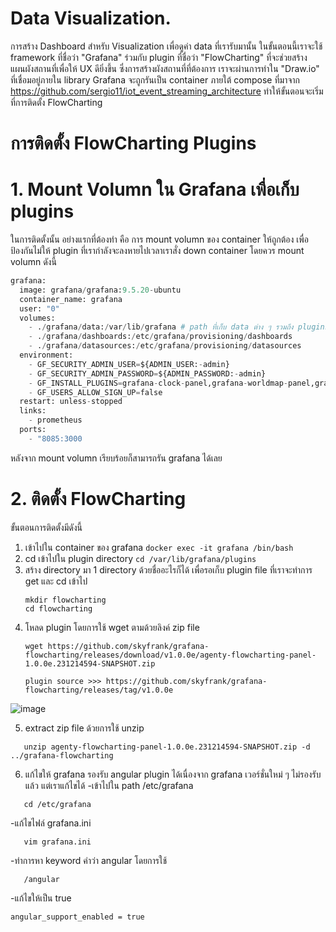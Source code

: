 # Data Visualization.

การสร้าง Dashboard สำหรับ Visualization เพื่อดูค่า data ที่เรารับมานั้น ในขั้นตอนนี้เราจะใช้ framework ที่ชื่อว่า "Grafana" ร่วมกับ plugin ที่ชื่อว่า "FlowCharting" ที่จะช่วยสร้างแผนผังสถานที่เพื่อให้ UX ดียิ่งขึ้น ซึ่งการสร้างผังสถานที่ที่ต้องการ เราจะผ่านการทำใน "Draw.io" ที่เชื่อมอยู่ภายใน library
Grafana จะถูกรันเป็น container ภายใต้ compose ที่มาจาก https://github.com/sergio11/iot_event_streaming_architecture ทำให้ขั้นตอนจะเริ่มที่การติดตั้ง FlowCharting

# การติดตั้ง FlowCharting Plugins
# 1. Mount Volumn ใน Grafana เพื่อเก็บ plugins
ในการติดตั้งนั้น อย่างแรกที่ต้องทำ คือ การ mount volumn ของ container ให้ถูกต้อง เพื่อป้องกันไม่ให้ plugin ที่เรากำลังจะลงหายไปเวลาเราสั่ง down container โดยควร mount volumn ดังนี้

``` python
grafana:
  image: grafana/grafana:9.5.20-ubuntu
  container_name: grafana
  user: "0"
  volumes:
    - ./grafana/data:/var/lib/grafana # path ที่เก็บ data ต่าง ๆ รวมถึง plugins
    - ./grafana/dashboards:/etc/grafana/provisioning/dashboards
    - ./grafana/datasources:/etc/grafana/provisioning/datasources
  environment:
    - GF_SECURITY_ADMIN_USER=${ADMIN_USER:-admin}
    - GF_SECURITY_ADMIN_PASSWORD=${ADMIN_PASSWORD:-admin}
    - GF_INSTALL_PLUGINS=grafana-clock-panel,grafana-worldmap-panel,grafana-piechart-panel
    - GF_USERS_ALLOW_SIGN_UP=false
  restart: unless-stopped
  links:
    - prometheus
  ports:
    - "8085:3000 

```   
หลังจาก mount volumn เรียบร้อยก็สามารถรัน grafana ได้เลย

# 2. ติดตั้ง FlowCharting
ขั้นตอนการติดตั้งมีดังนี้
1. เข้าไปใน container ของ grafana
   ``` docker exec -it grafana /bin/bash ```
2. cd เข้าไปใน plugin directory
   ``` cd /var/lib/grafana/plugins ```
3. สร้าง directory มา 1 directory ด้วยชื่ออะไรก็ได้ เพื่อรอเก็บ plugin file ที่เราจะทำการ get และ cd เข้าไป
   ```
   mkdir flowcharting
   cd flowcharting
   ```
4. โหลด plugin โดยการใช้ wget ตามด้วยลิงค์ zip file
   ```
   wget https://github.com/skyfrank/grafana-flowcharting/releases/download/v1.0.0e/agenty-flowcharting-panel-1.0.0e.231214594-SNAPSHOT.zip

   plugin source >>> https://github.com/skyfrank/grafana-flowcharting/releases/tag/v1.0.0e
   ```
![image](https://github.com/user-attachments/assets/40e386be-ebce-418c-a2cf-4de2e755fbd4)

5. extract zip file ด้วยการใช้ unzip
```
   unzip agenty-flowcharting-panel-1.0.0e.231214594-SNAPSHOT.zip -d ../grafana-flowcharting
```
6. แก้ไขให้ grafana รองรับ angular plugin ได้เนื่องจาก grafana เวอร์ชั่นใหม่ ๆ ไม่รองรับแล้ว แต่เราแก้ไขได้
   -เข้าไปใน path /etc/grafana
```
   cd /etc/grafana
```
   -แก้ไขไฟล์ grafana.ini
```
   vim grafana.ini
```
   -ทำการหา keyword คำว่า angular โดยการใช้
```
   /angular
```
   -แก้ไขให้เป็น true
```   
angular_support_enabled = true
```
